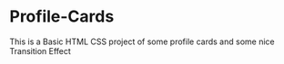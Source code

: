 # Profile-Cards
This is a Basic HTML CSS project of some profile cards and some nice Transition Effect 
